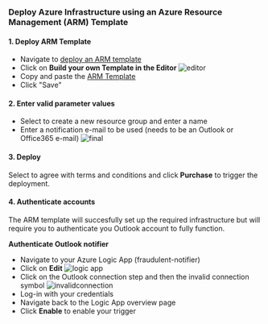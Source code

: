 ###  Deploy Azure Infrastructure using an Azure Resource Management (ARM) Template

#### 1. Deploy ARM Template
- Navigate to [deploy an ARM template](https://portal.azure.com/#create/Microsoft.Template)
- Click on **Build your own Template in the Editor** ![editor](https://github.com/aslotte/mldotnet-real-time-data-streaming-workshop/blob/master/instructions/images/azure-custom-deployment.PNG) </br>
- Copy and paste the [ARM Template](https://github.com/aslotte/mldotnet-real-time-data-streaming-workshop/blob/master/src/real-time-data-streaming/deploy/pipeline-with-mldotnet.json)
- Click "Save"

#### 2. Enter valid parameter values
- Select to create a new resource group and enter a name
- Enter a notification e-mail to be used (needs to be an Outlook or Office365 e-mail)
![final](https://github.com/aslotte/mldotnet-real-time-data-streaming-workshop/blob/master/instructions/images/azure-custom-deploy-final.PNG) </br>

#### 3. Deploy
Select to agree with terms and conditions and click **Purchase** to trigger the deployment.

#### 4. Authenticate accounts
The ARM template will succesfully set up the required infrastructure but will require you to authenticate you Outlook account to fully function.

**Authenticate Outlook notifier**
- Navigate to your Azure Logic App (fraudulent-notifier)
- Click on **Edit** ![logic app](https://github.com/aslotte/mldotnet-real-time-data-streaming-workshop/blob/master/instructions/images/azure-edit-logic-app.PNG) </br>
- Click on the Outlook connection step and then the invalid connection symbol ![invalidconnection](https://github.com/aslotte/mldotnet-real-time-data-streaming-workshop/blob/master/instructions/images/azure-invalid-outlook.PNG) </br>
- Log-in with your credentials
- Navigate back to the Logic App overview page
- Click **Enable** to enable your trigger
